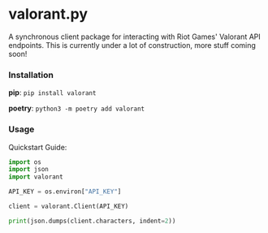 # valorant.py

A synchronous client package for interacting with Riot Games' Valorant API endpoints. This is currently under a lot of construction, more stuff coming soon!

### Installation

**pip**: `pip install valorant`

**poetry**: `python3 -m poetry add valorant`

### Usage

Quickstart Guide:
```python
import os
import json
import valorant

API_KEY = os.environ["API_KEY"]

client = valorant.Client(API_KEY)

print(json.dumps(client.characters, indent=2))
```
